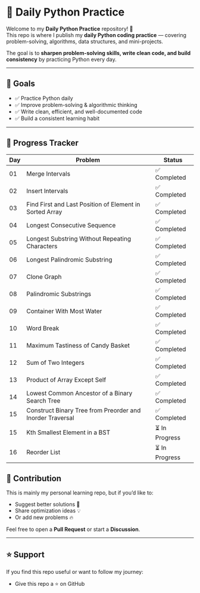 # 🐍 Daily Python Practice

Welcome to my **Daily Python Practice** repository! 🎯  
This repo is where I publish my **daily Python coding practice** — covering problem-solving, algorithms, data structures, and mini-projects.  

The goal is to **sharpen problem-solving skills, write clean code, and build consistency** by practicing Python every day.  

---


## 🚀 Goals
- ✅ Practice Python daily
- ✅ Improve problem-solving & algorithmic thinking
- ✅ Write clean, efficient, and well-documented code
- ✅ Build a consistent learning habit

---

## 📅 Progress Tracker
| Day | Problem | Status |
|-----|----------|---------|
| 01  | Merge Intervals | ✅ Completed |
| 02  | Insert Intervals | ✅ Completed |
| 03  | Find First and Last Position of Element in Sorted Array | ✅ Completed |
| 04  | Longest Consecutive Sequence | ✅ Completed |
| 05  | Longest Substring Without Repeating Characters | ✅ Completed |
| 06  | Longest Palindromic Substring | ✅ Completed |
| 07  | Clone Graph | ✅ Completed |
| 08  | Palindromic Substrings | ✅ Completed |
| 09  | Container With Most Water | ✅ Completed |
| 10  | Word Break | ✅ Completed |
| 11  | Maximum Tastiness of Candy Basket | ✅ Completed |
| 12  | Sum of Two Integers | ✅ Completed |
| 13  | Product of Array Except Self | ✅ Completed |
| 14  | Lowest Common Ancestor of a Binary Search Tree | ✅ Completed |
| 15  | Construct Binary Tree from Preorder and Inorder Traversal | ✅ Completed |
| 15  | Kth Smallest Element in a BST | ⏳ In Progress |
| 16  | Reorder List | ⏳ In Progress |

## 🤝 Contribution

This is mainly my personal learning repo, but if you’d like to:  
- Suggest better solutions 🚀  
- Share optimization ideas 💡  
- Or add new problems 🔥  

Feel free to open a **Pull Request** or start a **Discussion**.  

---

## ⭐ Support

If you find this repo useful or want to follow my journey:  
- Give this repo a ⭐ on GitHub
